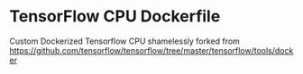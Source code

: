 # TensorFlow CPU Dockerfile

Custom Dockerized Tensorflow CPU shamelessly forked from https://github.com/tensorflow/tensorflow/tree/master/tensorflow/tools/docker


